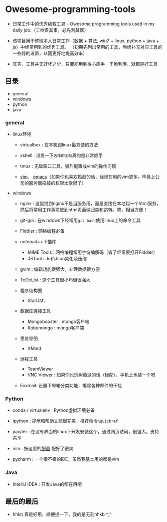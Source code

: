 # Owesome-programming-tools
- 日常工作中的优秀编程工具 - Owesome programming tools used in  my daily job.（工欲善其事，必先利其器）

- 该项目用于整理本人日常工作（数据 + 算法, win7 + linux, python + java + js）中经常用到的优秀工具。
（初期先列出常用的工具，后续补充对应工具的一些好的设置，从而更好地提高效率）

- 其实，工具并无好坏之分，只要能用到得心应手，干脆利落，就都是好工具

## 目录
- general
- windows
- python
- java

### general
- linux环境
  - virtualbox : 在本机跑linux最方便的方法
  
  - xshell : 设置一下`选择即复制`真的是非常顺手
  
  - tmux : 无敌窗口工具，强烈配置成vim的操作习惯
  
  - [vim](https://github.com/jojolin/vimrc)， [emacs](https://github.com/jojolin/emacs.d)（如果你也喜欢捣鼓的话，我现在用的vim更多，毕竟上公司的服务器捣鼓的权限太受限了）
  
- windows
  - nginx : 这里提到nginx不是当服务用，而是直接在本地起一个html服务，然后将常用工作事项放到html页面做归类和跳转。嗯，相当方便！

  - git-gui : 在windows下经常用`git bash`使用linux上的命令工具

  - Fiddler : 网络编程必备

  - notepad++下插件
    - MIME Tools : 网络编程常用字符编解码（省了经常要打开Fiddler）
    - JSTool : Js和Json美化及压缩
  
  - gvim : 编辑功能很强大，处理数据很方便

  - ToDoList : 这个工具很小巧但很强大
  
  - 程序结构图
    - StarUML
  
  - 数据库连接工具
    - Mongobooster : mongo客户端
    - Robomongo : mongo客户端
  
  - 思维导图
    - XMind
  
  - 远程工具
    - TeamViewer
    - VNC Viewer : 如果你也玩树莓派的话（标配），手机上也装一个吧
  
  - Foxmail: 设置下邮箱分类功能，排除各种邮件的干扰
  
### Python
- conda / virtualenv : Python虚拟环境必备

- ipython : 提示和帮助文档很完美，推荐命令`%quickref`

- jupyter : 在没有界面的linux下开发安装这个，通过网页访问，很强大，支持共享

- vim : 按这里的[配置](https://github.com/jojolin/vimrc) 配好了很爽

- pycharm : 一个很不错的IDE，虽然我基本用的都是vim

### Java
- IntelliJ IDEA : 开发Java的都在用吧

## 最后的最后
- hhkb 真是好用，顺便提一下，我的是无刻hhkb ^_^
